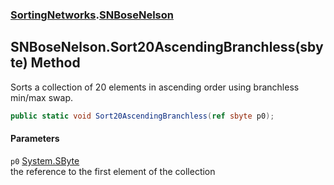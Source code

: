 ### [SortingNetworks](./SortingNetworks.md 'SortingNetworks').[SNBoseNelson](./SortingNetworks-SNBoseNelson.md 'SortingNetworks.SNBoseNelson')
## SNBoseNelson.Sort20AscendingBranchless(sbyte) Method
Sorts a collection of 20 elements in ascending order using branchless min/max swap.  
```csharp
public static void Sort20AscendingBranchless(ref sbyte p0);
```
#### Parameters
<a name='SortingNetworks-SNBoseNelson-Sort20AscendingBranchless(sbyte)-p0'></a>
`p0` [System.SByte](https://docs.microsoft.com/en-us/dotnet/api/System.SByte 'System.SByte')  
the reference to the first element of the collection  
  
